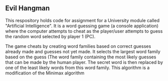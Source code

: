 ## Evil Hangman
This respository holds code for assignment for a University module called "Artificial Intelligence". It is a word guessing game (a console application) where the computer attempts to cheat as the player/user attempts to guess the random word selected by player 1 (PC).

The game cheats by creating word families based on correct guesses already made and guesses not yet made. It selects the largest word family based on the guess (The word family containing the most likely guesses that can be made by the human player. The secret word is then replaced by one of the least likely words from this word family. This algorithm is a modification of the Minimax algorithm 
